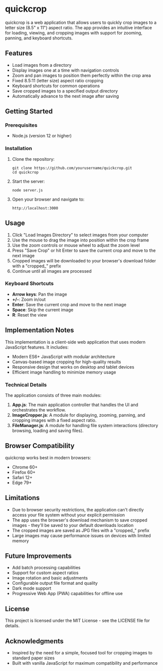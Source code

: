 # quickcrop

quickcrop is a web application that allows users to quickly crop images to a letter size (8.5" x 11") aspect ratio. The app provides an intuitive interface for loading, viewing, and cropping images with support for zooming, panning, and keyboard shortcuts.

## Features

- Load images from a directory
- Display images one at a time with navigation controls
- Zoom and pan images to position them perfectly within the crop area
- Fixed 8.5:11 (letter size) aspect ratio cropping
- Keyboard shortcuts for common operations
- Save cropped images to a specified output directory
- Automatically advance to the next image after saving

## Getting Started

### Prerequisites

- Node.js (version 12 or higher)

### Installation

1. Clone the repository:
   ```
   git clone https://github.com/yourusername/quickcrop.git
   cd quickcrop
   ```

2. Start the server:
   ```
   node server.js
   ```

3. Open your browser and navigate to:
   ```
   http://localhost:3000
   ```

## Usage

1. Click "Load Images Directory" to select images from your computer
2. Use the mouse to drag the image into position within the crop frame
3. Use the zoom controls or mouse wheel to adjust the zoom level
4. Press "Save Crop" or hit Enter to save the current crop and move to the next image
5. Cropped images will be downloaded to your browser's download folder with a "cropped_" prefix
6. Continue until all images are processed

### Keyboard Shortcuts

- **Arrow keys**: Pan the image
- **+/-**: Zoom in/out
- **Enter**: Save the current crop and move to the next image
- **Space**: Skip the current image
- **R**: Reset the view

## Implementation Notes

This implementation is a client-side web application that uses modern JavaScript features. It includes:

- Modern ES6+ JavaScript with modular architecture
- Canvas-based image cropping for high-quality results
- Responsive design that works on desktop and tablet devices
- Efficient image handling to minimize memory usage

### Technical Details

The application consists of three main modules:

1. **App.js**: The main application controller that handles the UI and orchestrates the workflow.
2. **ImageCropper.js**: A module for displaying, zooming, panning, and cropping images with a fixed aspect ratio.
3. **FileManager.js**: A module for handling file system interactions (directory browsing, loading and saving files).

## Browser Compatibility

quickcrop works best in modern browsers:
- Chrome 60+
- Firefox 60+
- Safari 12+
- Edge 79+

## Limitations

- Due to browser security restrictions, the application can't directly access your file system without your explicit permission
- The app uses the browser's download mechanism to save cropped images - they'll be saved to your default downloads location
- The cropped images are saved as JPG files with a "cropped_" prefix
- Large images may cause performance issues on devices with limited memory

## Future Improvements

- Add batch processing capabilities
- Support for custom aspect ratios
- Image rotation and basic adjustments
- Configurable output file format and quality
- Dark mode support
- Progressive Web App (PWA) capabilities for offline use

## License

This project is licensed under the MIT License - see the LICENSE file for details.

## Acknowledgments

- Inspired by the need for a simple, focused tool for cropping images to standard paper sizes
- Built with vanilla JavaScript for maximum compatibility and performance
